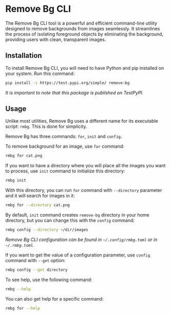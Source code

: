 # Remove Bg CLI

The Remove Bg CLI tool is a powerful and efficient command-line utility designed to remove backgrounds from images seamlessly. It streamlines the process of isolating foreground objects by eliminating the background, providing users with clean, transparent images.

## Installation

To install Remove Bg CLI, you will need to have Python and pip installed on your
system. Run this command:

```bash
pip install -i https://test.pypi.org/simple/ remove-bg
```

_It is important to note that this package is published on TestPyPI._

## Usage

Unlike most utilities, Remove Bg uses a different name for its executable script: `rmbg`. This is done for simplicity.

Remove Bg has three commands: `for`, `init` and `config`.

To remove background for an image, use `for` command:

```bash
rmbg for cat.png
```

If you want to have a directory where you will place all the images you want to process, use `init` command to initialize this directory:

```bash
rmbg init
```

With this directory, you can run `for` command with `--directory` parameter and it will search for images in it:

```bash
rmbg for --directory cat.png
```

By default, `init` command creates `remove-bg` directory in your home directory, but you can change this with the `config` command:

```bash
rmbg config --directory ~/dir/images
```

_Remove Bg CLI configuration can be found in `~/.config/rmbg.toml` or in `~/.rmbg.toml`._

If you want to get the value of a configuration parameter, use `config` command with `--get` option:

```bash
rmbg config --get directory
```

To see help, use the following command:

```bash
rmbg --help
```

You can also get help for a specific command:

```bash
rmbg for --help
```
